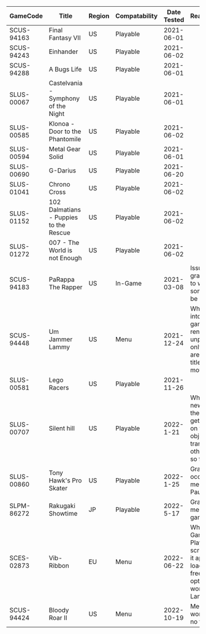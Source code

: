 | GameCode | Title | Region | Compatability | Date Tested | Reasons/Comments |
|----------|-------|--------|---------------|-------------|------------------|
|SCUS-94163| Final Fantasy VII | US | Playable | 2021-06-01 |
|SCUS-94243| Einhander | US | Playable | 2021-06-02 |
|SCUS-94288| A Bugs Life | US | Playable | 2021-06-01 |
|SLUS-00067| Castelvania - Symphony of the Night | US | Playable | 2021-06-01 |
|SLUS-00585| Klonoa - Door to the Phantomile | US | Playable | 2021-06-02 |
|SLUS-00594| Metal Gear Solid | US | Playable | 2021-06-01 |
|SLUS-00690| G-Darius | US | Playable | 2021-06-20 |
|SLUS-01041| Chrono Cross | US | Playable | 2021-06-02 |
|SLUS-01152| 102 Dalmatians - Puppies to the Rescue | US | Playable | 2021-06-02 |
|SLUS-01272| 007 - The World is not Enough | US | Playable | 2021-06-02 |
|SCUS-94183| PaRappa The Rapper | US | In-Game | 2021-03-08 | Issues with graphics. You have to wait for half of the song for the game to be playable. |
|SCUS-94448| Um Jammer Lammy | US | Menu | 2021-12-24 | When trying to go into a stage, the game freezes. This renders the game unplayable and the only playable parts are the menu and title screen and FMV movies.|
|SLUS-00581| Lego Racers | US | Playable | 2021-11-26 | |
|SLUS-00707| Silent hill | US | Playable | 2022-1-21 | When launching a new game and past the cutscene you get a strange effect on you and other objects like a white transparent square other than lag spikes so far its playable.|
|SLUS-00860| Tony Hawk's Pro Skater | US | Playable | 2022-1-25 | Graphical glitches occur throughout menus (Main Menu, Pause, etc.) |
|SLPM-86272| Rakugaki Showtime | JP | Playable | 2022-5-17 | Graphical glitches in menus and gameplay. |
|SCES-02873| Vib-Ribbon | EU | Menu | 2022-06-22| When pressing Game or How To Play, The loading screen pops up and it appears to be loading. Then it freezes. The only option that is working is Language.|
SCUS-94424| Bloody Roar II | US | Menu | 2022-10-19| Menus appear to work. Gameplay has no textures.|
